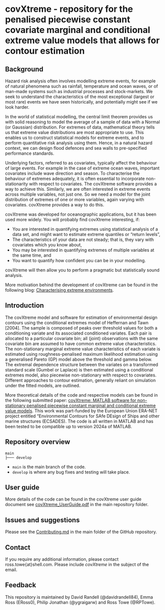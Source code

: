 <!--
SPDX-FileCopyrightText: 2023 Shell Global Solutions International B.V. All Rights Reserved.

SPDX-License-Identifier: Apache-2.0
-->
# covXtreme - repository for the penalised piecewise constant covariate marginal and conditional extreme value models that allows for contour estimation

## Background

Hazard risk analysis often involves modelling extreme events, for example of natural phenomena such as rainfall, temperature and ocean waves, or of man-made systems such as industrial processes and stock-markets.  We seek to understand the characteristics of the most exceptional (largest or most rare) events we have seen historically, and potentially might see if we look harder.

In the world of statistical modelling, the central limit theorem provides us with solid reasoning to model the average of a sample of data with a Normal (or Gaussian) distribution. For extremes of data, mathematical theory tells us that extreme value distributions are most appropriate to use. This enables us to construct statistical models for extreme events, and to perform quantitative risk analysis using them. Hence, in a natural hazard context, we can design flood defences and sea walls to pre-specified performance standards. 

Underlying factors, referred to as covariates, typically affect the behaviour of large events. For example in the case of extreme ocean waves, important covariates include wave direction and season. To characterise the behaviour of extremes adequately, it is often essential to incorporate non-stationarity with respect to covariates. The covXtreme software provides a way to achieve this. Similarly, we are often interested in extreme events across multiple variables, not just one. So we need a model for the joint distribution of extremes of one or more variables, again varying with covariates. covXtreme provides a way to do this.

covXtreme was developed for oceanographic applications, but it has been used more widely. You will probably find covXtreme interesting, if:
* You are interested in quantifying extremes using statistical analysis of a data set, and might want to estimate extreme quantiles or “return levels”,
* The characteristics of your data are not steady; that is, they vary with covariates which you know about,
* You may be interested in quantifying extremes of multiple variables at the same time, and
* You want to quantify how confident you can be in your modelling.
  
covXtreme will then allow you to perform a pragmatic but statistically sound analysis. 

More motivation behind the development of covXtreme can be found in the following blog: [Characterising extreme environments](https://medium.com/data-centric-engineering-blog/characterising-extreme-environments-cc97b2403fcb).

## Introduction

The covXtreme model and software for estimation of environmental design contours using the conditional extremes model of Heffernan and Tawn
[2004]. The sample is composed of peaks over threshold values for both a conditioning variate and its associated conditioned variates. Each pair is allocated to a particular covariate bin; all (joint)
observations with the same covariate bin are assumed to have common extreme value characteristics. The non-stationary marginal extreme value characteristics of each variate is estimated using
roughness-penalised maximum likelihood estimation using a generalised Pareto (GP) model above the threshold and gamma below. The extremal dependence structure between the variates on a transformed standard scale (Gumbel or Laplace) is then estimated using a conditional extremes model, also piecewise non-stationary with respect to covariates. Different approaches to contour estimation,
generally reliant on simulation under the fitted models, are outlined.

More theoretical details of the code and respective models can be found in the following submitted paper: [covXtreme: MATLAB software for non-stationary penalised piecewise constant marginal and conditional extreme value models]([https://www.sciencedirect.com/science/article/pii/S1364815224000963]). This work was part-funded by the European Union ERA-NET project entitled “Environmental Contours for SAfe DEsign of Ships and other marine structures (ECSADES). The code is all written in MATLAB and has been tested to be compatible up to version 2024a of MATLAB. 

## Repository overview

```text
main
├─── develop
```

* `main` is the main branch of the code. 
* `develop` is where any bug fixes and testing will take place.

## User guide

More details of the code can be found in the covXtreme user guide document see [covXtreme_UserGuide.pdf](https://github.com/sede-open/covXtreme/blob/main/covXtreme_UserGuide.pdf) in the main repository folder.

## Issues and suggestions

Please see the [Contributing.md](https://github.com/sede-open/covXtreme/blob/main/Contributing.md) in the main folder of the GitHub repository. 

## Contact

If you require any additional information, please contact ross.towe{at}shell.com. Please include *covXtreme* in the subject of the email. 

## Feedback
This repository is maintained by David Randell (@davidrandell84), Emma Ross (ERoss0), Philip Jonathan (@ygraigarw) and Ross Towe (@RPTowe). 

